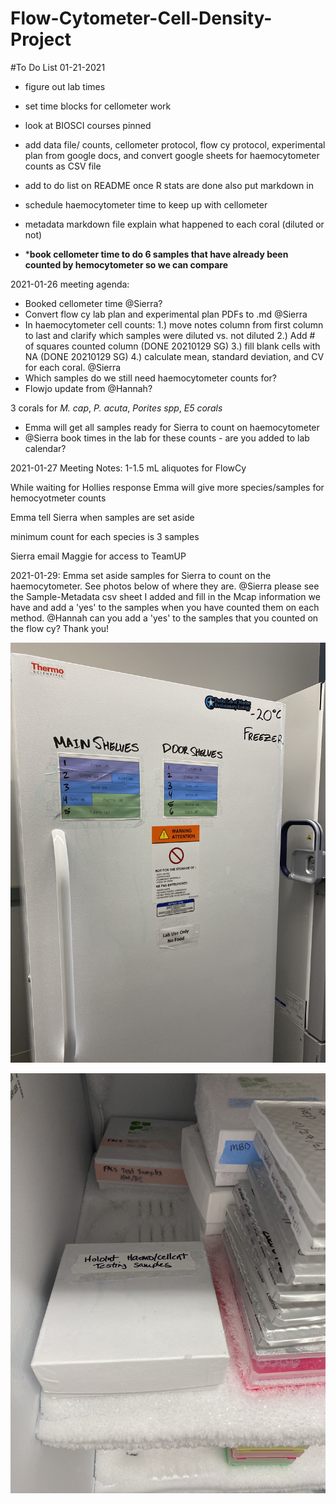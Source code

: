 # Flow-Cytometer-Cell-Density-Project

#To Do List 01-21-2021

- figure out lab times
- set time blocks for cellometer work
- look at BIOSCI courses pinned
- add data file/ counts,  cellometer protocol, flow cy protocol, experimental plan from google docs, and convert google sheets for haemocytometer counts as CSV file
- add to do list on README
once R stats are done also put markdown in
- schedule haemocytometer time to keep up with cellometer

- metadata markdown file explain what happened to each coral (diluted or not)

- *****book cellometer time to do 6 samples that have already been counted by hemocytometer so we can compare****


2021-01-26 meeting agenda:  
- Booked cellometer time @Sierra?  
- Convert flow cy lab plan and experimental plan PDFs to .md @Sierra  
- In haemocytometer cell counts: 1.) move notes column from first column to last and clarify which samples were diluted vs. not diluted 2.) Add # of squares counted column (DONE 20210129 SG) 3.) fill blank cells with NA (DONE 20210129 SG) 4.) calculate mean, standard deviation, and CV for each coral. @Sierra  
- Which samples do we still need haemocytometer counts for?  
- Flowjo update from @Hannah?

3 corals for *M. cap*, *P. acuta*, *Porites spp*, *E5 corals*  
- Emma will get all samples ready for Sierra to count on haemocytometer  
- @Sierra book times in the lab for these counts - are you added to lab calendar?

2021-01-27 Meeting Notes:
1-1.5 mL aliquotes for FlowCy

While waiting for Hollies response Emma will give more species/samples for hemocyotmeter counts

Emma tell Sierra when samples are set aside

minimum count for each species is 3 samples

Sierra email Maggie for access to TeamUP

2021-01-29: Emma set aside samples for Sierra to count on the haemocytometer. See photos below of where they are. @Sierra please see the Sample-Metadata csv sheet I added and fill in the Mcap information we have and add a 'yes' to the samples when you have counted them on each method. @Hannah can you add a 'yes' to the samples that you counted on the flow cy? Thank you!

![samples-box](https://github.com/slmgray/Flow-Cytometer-Cell-Density-Project/blob/main/Photos/IMG_3604.jpg?raw=true)

![sample-box2](https://github.com/slmgray/Flow-Cytometer-Cell-Density-Project/blob/main/Photos/IMG_3603.jpg?raw=true)
